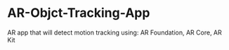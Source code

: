 # AR-Objct-Tracking-App
AR app that will detect motion tracking using: AR Foundation, AR Core, AR Kit
